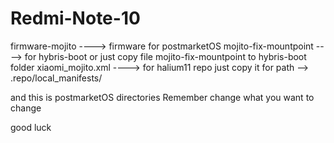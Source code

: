 # Redmi-Note-10
firmware-mojito ----> firmware for postmarketOS
mojito-fix-mountpoint ----> for hybris-boot or just copy file mojito-fix-mountpoint to hybris-boot folder
xiaomi_mojito.xml ----> for halium11 repo just copy it for path --> .repo/local_manifests/

and this is postmarketOS directories 
Remember change what you want to change

good luck
